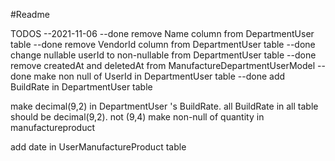 #Readme

TODOS
--2021-11-06 
--done remove Name column from DepartmentUser table
--done remove VendorId column from DepartmentUser table
--done change nullable userId to non-nullable from DepartmentUser table
--done remove createdAt and deletedAt from ManufactureDepartmentUserModel
--done make non null of UserId in DepartmentUser table
--done add BuildRate in DepartmentUser table

make decimal(9,2) in DepartmentUser 's BuildRate. 
all BuildRate in all table should be decimal(9,2). not (9,4)
make non-null of quantity in manufactureproduct

add date in UserManufactureProduct table 

